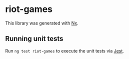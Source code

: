 # riot-games

This library was generated with [Nx](https://nx.dev).

## Running unit tests

Run `ng test riot-games` to execute the unit tests via [Jest](https://jestjs.io).
